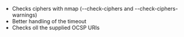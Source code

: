  * Checks ciphers with nmap (--check-ciphers and --check-ciphers-warnings)
 * Better handling of the timeout
 * Checks oll the supplied OCSP URIs
